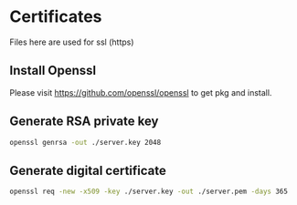 # Certificates

Files here are used for ssl (https)

## Install Openssl

Please visit <https://github.com/openssl/openssl> to get pkg and install.

## Generate RSA private key

```sh
openssl genrsa -out ./server.key 2048
```

## Generate digital certificate

```sh
openssl req -new -x509 -key ./server.key -out ./server.pem -days 365
```
